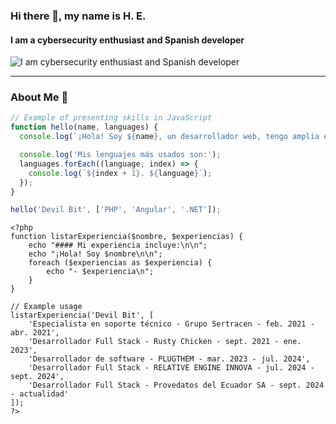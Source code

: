 ### Hi there 👋, my name is H. E.
#### I am a cybersecurity enthusiast and Spanish developer
![I am cybersecurity enthusiast and Spanish developer](https://media.giphy.com/media/du3J3cXyzhj75IOgvA/giphy.gif)

---

### About Me 🚀

```javascript
// Example of presenting skills in JavaScript
function hello(name, languages) {
  console.log(`¡Hola! Soy ${name}, un desarrollador web, tengo amplia experiencia en los siguientes lenguajes:`);

  console.log('Mis lenguajes más usados son:');
  languages.forEach((language, index) => {
    console.log(`${index + 1}. ${language}`);
  });
}

hello('Devil Bit', ['PHP', 'Angular', '.NET']);

````
````
<?php
function listarExperiencia($nombre, $experiencias) {
    echo "#### Mi experiencia incluye:\n\n";
    echo "¡Hola! Soy $nombre\n\n";
    foreach ($experiencias as $experiencia) {
        echo "- $experiencia\n";
    }
}

// Example usage
listarExperiencia('Devil Bit', [
    'Especialista en soporte técnico - Grupo Sertracen - feb. 2021 - abr. 2021',
    'Desarrollador Full Stack - Rusty Chicken - sept. 2021 - ene. 2023',
    'Desarrollador de software - PLUGTHEM - mar. 2023 - jul. 2024',
    'Desarrollador Full Stack - RELATIVE ENGINE INNOVA - jul. 2024 - sept. 2024',
    'Desarrollador Full Stack - Provedatos del Ecuador SA - sept. 2024 - actualidad'
]);
?>
